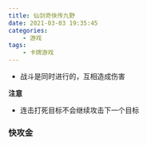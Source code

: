 ```yaml
---
title: 仙剑奇侠传九野
date: 2021-03-03 19:35:45
categories:
    - 游戏
tags:
    - 卡牌游戏
---
```


-   战斗是同时进行的，互相造成伤害

**注意**

-   连击打死目标不会继续攻击下一个目标

### 快攻金

